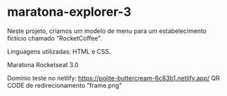 # maratona-explorer-3

Neste projeto, criamos um modelo de menu para um estabelecimento fictício chamado "RocketCoffee".

Linguagens utilizadas: HTML e CSS.

Maratona Rocketseat 3.0


Domínio teste no netlify: https://polite-buttercream-6c83b1.netlify.app/
QR CODE de redirecionamento "frame.png"

